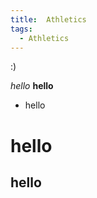```yaml
---
title:  Athletics
tags:
  - Athletics
---
```


:)

*hello*
**hello**
* hello
# hello
## hello

